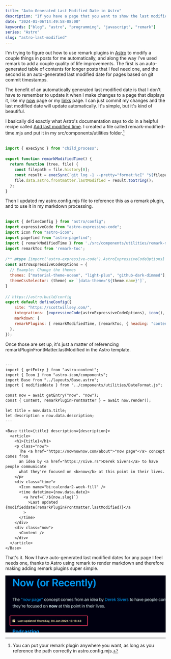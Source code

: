 ```yaml
---
title: "Auto-Generated Last Modified Date in Astro"
description: "If you have a page that you want to show the last modified date on, Astro and remark can do it for you automatically."
date: "2024-01-06T14:49:58-08:00"
keywords: ["blog", "astro", "programming", "javascript", "remark"]
series: "Astro"
slug: "astro-last-modified"
---
```


I'm trying to figure out how to use remark plugins in [Astro](https://astro.build) to modify a couple things in posts for me automatically, and along the way I've used remark to add a couple quality of life improvements. The first is an auto-generated table of contents for longer posts that I feel need one, and the second is an auto-generated last modified date for pages based on git commit timestamps.

The benefit of an automatically generated last modified date is that I don't have to remember to update it when I make changes to a page that displays it, like my [now](/now) page or my [links](/links) page. I can just commit my changes and the last modified date will update automatically. It's simple, but it's kind of beautiful.

I basically did exactly what Astro's documentation says to do in a helpful recipe called [Add last modified time](https://docs.astro.build/en/recipes/modified-time/). I created a file called remark-modified-time.mjs and put it in my src/components/utilities folder.[^1]

```js title="remark-modified-time.mjs"

import { execSync } from "child_process";

export function remarkModifiedTime() {
  return function (tree, file) {
    const filepath = file.history[0];
    const result = execSync(`git log -1 --pretty="format:%cI" "${filepath}"`);
    file.data.astro.frontmatter.lastModified = result.toString();
  };
}

```

Then I updated my astro.config.mjs file to reference this as a remark plugin, and to use it in my markdown processing.

```js title="astro.config.mjs" {5, 20}

import { defineConfig } from "astro/config";
import expressiveCode from "astro-expressive-code";
import icon from "astro-icon";
import pagefind from "astro-pagefind";
import { remarkModifiedTime } from './src/components/utilities/remark-modified-time.mjs';
import remarkToc from 'remark-toc';

/** @type {import('astro-expressive-code').AstroExpressiveCodeOptions} */
const astroExpressiveCodeOptions = {
  // Example: Change the themes
  themes: ["material-theme-ocean", "light-plus", "github-dark-dimmed"],
  themeCssSelector: (theme) => `[data-theme='${theme.name}']`,
}

// https://astro.build/config
export default defineConfig({
    site: "https://scottwillsey.com/",
    integrations: [expressiveCode(astroExpressiveCodeOptions), icon(), pagefind()],
    markdown: {
    remarkPlugins: [ remarkModifiedTime, [remarkToc, { heading: "contents" } ] ],
  },
});

```

Once those are set up, it's just a matter of referencing remarkPluginFrontMatter.lastModified in the Astro template.

```astro title="now.astro" {8,26}

---
import { getEntry } from "astro:content";
import { Icon } from "astro-icon/components";
import Base from "../layouts/Base.astro";
import { modifieddate } from "../components/utilities/DateFormat.js";

const now = await getEntry("now", "now");
const { Content, remarkPluginFrontmatter } = await now.render();

let title = now.data.title;
let description = now.data.description;
---

<Base title={title} description={description}>
  <article>
    <h1>{title}</h1>
    <p class="now">
      The <a href="https://nownownow.com/about">"now page"</a> concept comes from
      an idea by <a href="https://sive.rs">Derek Sivers</a> to have people communicate
      what they're focused on <b>now</b> at this point in their lives.
    </p>
    <div class="time">
      <Icon name="bi:calendar2-week-fill" />
      <time datetime={now.data.date}>
        <a href={`/${now.slug}`}
          >Last updated {modifieddate(remarkPluginFrontmatter.lastModified)}</a
        >
      </time>
    </div>
    <div class="now">
      <Content />
    </div>
  </article>
</Base>

```

That's it. Now I have auto-generated last modified dates for any page I feel needs one, thanks to Astro using remark to render markdown and therefore making adding remark plugins super simple.

[![Last updated indicator](../../assets/images/posts/LastUpdatedRemark-35161379-7B49-4BBB-88C0-09240426173A.png)](/images/posts/LastUpdatedRemark-35161379-7B49-4BBB-88C0-09240426173A.jpg)

[^1]: You can put your remark plugin anywhere you want, as long as you reference the path correctly in astro.config.mjs.
